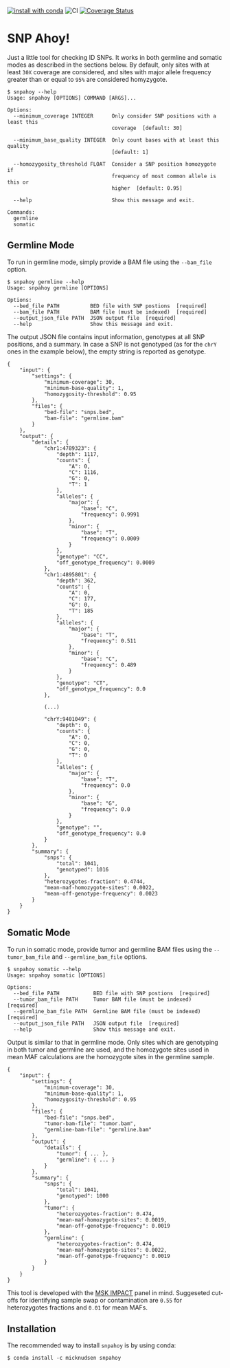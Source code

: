 [![install with conda](https://anaconda.org/micknudsen/snpahoy/badges/version.svg)](https://anaconda.org/micknudsen/snpahoy) ![CI](https://github.com/micknudsen/snpahoy/workflows/CI/badge.svg?branch=master) [![Coverage Status](https://coveralls.io/repos/github/micknudsen/snpahoy/badge.svg?branch=master)](https://coveralls.io/github/micknudsen/snpahoy?branch=master)

# SNP Ahoy!

Just a little tool for checking ID SNPs. It works in both germline and somatic modes as described in the sections below. By default, only sites with at least `30X` coverage are considered, and sites with major allele frequency greater than or equal to `95%` are considered homyzygote.

```
$ snpahoy --help
Usage: snpahoy [OPTIONS] COMMAND [ARGS]...

Options:
  --minimum_coverage INTEGER      Only consider SNP positions with a least this
                                  coverage  [default: 30]

  --minimum_base_quality INTEGER  Only count bases with at least this quality
                                  [default: 1]

  --homozygosity_threshold FLOAT  Consider a SNP position homozygote if
                                  frequency of most common allele is this or
                                  higher  [default: 0.95]

  --help                          Show this message and exit.

Commands:
  germline
  somatic
```

## Germline Mode

To run in germline mode, simply provide a BAM file using the `--bam_file` option.

```
$ snpahoy germline --help
Usage: snpahoy germline [OPTIONS]

Options:
  --bed_file PATH          BED file with SNP postions  [required]
  --bam_file PATH          BAM file (must be indexed)  [required]
  --output_json_file PATH  JSON output file  [required]
  --help                   Show this message and exit.
```

The output JSON file contains input information, genotypes at all SNP positions, and a summary. In case a SNP is not genotyped (as for the `chrY` ones in the example below), the empty string is reported as genotype.

```
{
    "input": {
        "settings": {
            "minimum-coverage": 30,
            "minimum-base-quality": 1,
            "homozygosity-threshold": 0.95
        },
        "files": {
            "bed-file": "snps.bed",
            "bam-file": "germline.bam"
        }
    },
    "output": {
        "details": {
            "chr1:4789323": {
                "depth": 1117,
                "counts": {
                    "A": 0,
                    "C": 1116,
                    "G": 0,
                    "T": 1
                },
                "alleles": {
                    "major": {
                        "base": "C",
                        "frequency": 0.9991
                    },
                    "minor": {
                        "base": "T",
                        "frequency": 0.0009
                    }
                },
                "genotype": "CC",
                "off_genotype_frequency": 0.0009
            },
            "chr1:4895801": {
                "depth": 362,
                "counts": {
                    "A": 0,
                    "C": 177,
                    "G": 0,
                    "T": 185
                },
                "alleles": {
                    "major": {
                        "base": "T",
                        "frequency": 0.511
                    },
                    "minor": {
                        "base": "C",
                        "frequency": 0.489
                    }
                },
                "genotype": "CT",
                "off_genotype_frequency": 0.0
            },

            (...)

            "chrY:9401049": {
                "depth": 0,
                "counts": {
                    "A": 0,
                    "C": 0,
                    "G": 0,
                    "T": 0
                },
                "alleles": {
                    "major": {
                        "base": "T",
                        "frequency": 0.0
                    },
                    "minor": {
                        "base": "G",
                        "frequency": 0.0
                    }
                },
                "genotype": "",
                "off_genotype_frequency": 0.0
            }
        },
        "summary": {
            "snps": {
                "total": 1041,
                "genotyped": 1016
            },
            "heterozygotes-fraction": 0.4744,
            "mean-maf-homozygote-sites": 0.0022,
            "mean-off-genotype-frequency": 0.0023
        }
    }
}
```

## Somatic Mode

To run in somatic mode, provide tumor and germline BAM files using the `--tumor_bam_file` and `--germline_bam_file` options.

```
$ snpahoy somatic --help
Usage: snpahoy somatic [OPTIONS]

Options:
  --bed_file PATH           BED file with SNP postions  [required]
  --tumor_bam_file PATH     Tumor BAM file (must be indexed)  [required]
  --germline_bam_file PATH  Germline BAM file (must be indexed)  [required]
  --output_json_file PATH   JSON output file  [required]
  --help                    Show this message and exit.
```

Output is similar to that in germline mode. Only sites which are genotyping in both tumor and germline are used, and the homozygote sites used in mean MAF calculations are the homozygote sites in the germline sample.

```
{
    "input": {
        "settings": {
            "minimum-coverage": 30,
            "minimum-base-quality": 1,
            "homozygosity-threshold": 0.95
        },
        "files": {
            "bed-file": "snps.bed",
            "tumor-bam-file": "tumor.bam",
            "germline-bam-file": "germline.bam"
        },
        "output": {
            "details": {
                "tumor": { ... },
                "germline": { ... }
            }
        },
        "summary": {
            "snps": {
                "total": 1041,
                "genotyped": 1000
            },
            "tumor": {
                "heterozygotes-fraction": 0.474,
                "mean-maf-homozygote-sites": 0.0019,
                "mean-off-genotype-frequency": 0.0019
            },
            "germline": {
                "heterozygotes-fraction": 0.474,
                "mean-maf-homozygote-sites": 0.0022,
                "mean-off-genotype-frequency": 0.0019
            }
        }
    }
}
```

This tool is developed with the [MSK IMPACT](https://doi.org/10.1016/j.jmoldx.2014.12.006) panel in mind. Suggeseted cut-offs for identifying sample swap or contamination are `0.55` for heterozygotes fractions and `0.01` for mean MAFs.

## Installation

The recommended way to install `snpahoy` is by using conda:

```
$ conda install -c micknudsen snpahoy
```
